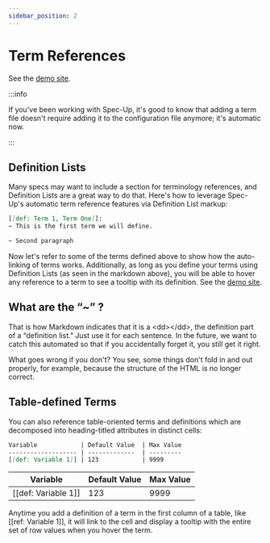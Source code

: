 ```yaml
---
sidebar_position: 2
---
```


# Term References

See the [demo site](https://blockchainbird.github.io/spec-up-t-demo-on-documentation-website/#term:term-1).


:::info

If you've been working with Spec-Up, it's good to know that adding a term file doesn't require adding it to the configuration file anymore; it's automatic now.

:::

## Definition Lists

Many specs may want to include a section for terminology references, and Definition Lists are a great way to do that. Here's how to leverage Spec-Up's automatic term reference features via Definition List markup:

```markdown
[[def: Term 1, Term One]]:
~ This is the first term we will define.

~ Second paragraph

```

Now let's refer to some of the terms defined above to show how the auto-linking of terms works. Additionally, as long as you define your terms using Definition Lists (as seen in the markdown above), you will be able to hover any reference to a term to see a tooltip with its definition. See the [demo site](https://blockchainbird.github.io/spec-up-t-demo-on-documentation-website/#term:term-1).

## What are the “~” ?

That is how Markdown indicates that it is a &lt;dd&gt;&lt;/dd&gt;, the definition part of a “definition list.” Just use it for each sentence. In the future, we want to catch this automated so that if you accidentally forget it, you still get it right.

What goes wrong if you don't? You see, some things don't fold in and out properly, for example, because the structure of the HTML is no longer correct.

## Table-defined Terms

You can also reference table-oriented terms and definitions which are decomposed into heading-titled attributes in distinct cells:

```markdown
Variable            | Default Value  | Max Value
------------------- | -------------  | ---------
[[def: Variable 1]] | 123            | 9999
```

Variable            | Default Value | Max Value
------------------- | ------------- | ---------
[[def: Variable 1]] | 123           | 9999

Anytime you add a definition of a term in the first column of a table, like [[ref: Variable 1]], it will link to the cell and display a tooltip with the entire set of row values when you hover the term.
